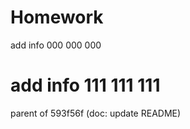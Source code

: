 # Homework
add info 000 000 000

add info 111 111 111
=======
parent of 593f56f (doc: update README)
